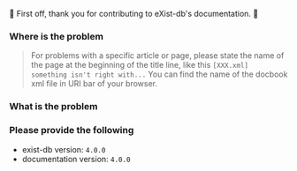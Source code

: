 :balloon: First off, thank you for contributing to eXist-db's documentation. :balloon:

### Where is the problem
> For problems with a specific article or page, please state the name of the page at the beginning of the title line, like this `[XXX.xml] something isn't right with...` You can find the name of the docbook xml file in URI bar of your browser.

### What is the problem


### Please provide the following
*   exist-db version: `4.0.0`
*   documentation version: `4.0.0`
